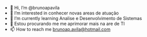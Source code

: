 - 👋 Hi, I’m @brunoapavila
- 👀 I’m interested in conhecer novas areas de atuação
- 🌱 I’m currently learning  Analise e Desenvolvimento de Sistemas  
- 💞️ Estou procurando me  me aprimorar mais na are de TI
- 📫 How to reach me brunoap.avila@hotmail.com                  

<!---
brunoapavila/brunoapavila is a ✨ special ✨ repository because its `README.md` (this file) appears on your GitHub profile.
You can click the Preview link to take a look at your changes.
--->
